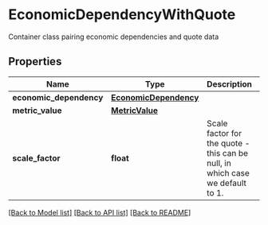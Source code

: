 # EconomicDependencyWithQuote

Container class pairing economic dependencies and quote data

## Properties
Name | Type | Description | Notes
------------ | ------------- | ------------- | -------------
**economic_dependency** | [**EconomicDependency**](EconomicDependency.md) |  | 
**metric_value** | [**MetricValue**](MetricValue.md) |  | 
**scale_factor** | **float** | Scale factor for the quote - this can be null, in which case we default to 1. | [optional] 

[[Back to Model list]](../README.md#documentation-for-models) [[Back to API list]](../README.md#documentation-for-api-endpoints) [[Back to README]](../README.md)



